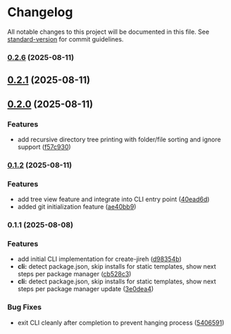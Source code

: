 # Changelog

All notable changes to this project will be documented in this file. See [standard-version](https://github.com/conventional-changelog/standard-version) for commit guidelines.

### [0.2.6](https://github.com/jirehgrp-org/create-jireh/compare/v0.2.5...v0.2.6) (2025-08-11)

## [0.2.1](https://github.com/jirehgrp-org/create-jireh/compare/v0.1.2...v0.2.0) (2025-08-11)

## [0.2.0](https://github.com/jirehgrp-org/create-jireh/compare/v0.1.2...v0.2.0) (2025-08-11)


### Features

* add recursive directory tree printing with folder/file sorting and ignore support ([f57c930](https://github.com/jirehgrp-org/create-jireh/commit/f57c93021528055f7797a57d94b3c395457d7638))

### [0.1.2](https://github.com/jirehgrp-org/create-jireh/compare/v0.1.1...v0.1.2) (2025-08-11)


### Features

* add tree view feature and integrate into CLI entry point ([40ead6d](https://github.com/jirehgrp-org/create-jireh/commit/40ead6de46944d3499d1a19e21af5a58ed0734a9))
* added git initialization feature ([ae40bb9](https://github.com/jirehgrp-org/create-jireh/commit/ae40bb9f6050c8787dc7e9e2db18518dd260a210))

### 0.1.1 (2025-08-08)


### Features

* add initial CLI implementation for create-jireh ([d98354b](https://github.com/jirehgrp-org/create-jireh/commit/d98354b711db8b5b389ad1b05ee4f1f6561ae810))
* **cli:** detect package.json, skip installs for static templates, show next steps per package manager ([cb528c3](https://github.com/jirehgrp-org/create-jireh/commit/cb528c3e4e45c77938cc6e10486f6583e7f34583))
* **cli:** detect package.json, skip installs for static templates, show next steps per package manager update ([3e0dea4](https://github.com/jirehgrp-org/create-jireh/commit/3e0dea4319369ac104276265c6a04a9b23624845))


### Bug Fixes

* exit CLI cleanly after completion to prevent hanging process ([5406591](https://github.com/jirehgrp-org/create-jireh/commit/54065913053e5e47b7d7b90313bc4efed5e7d97e))

